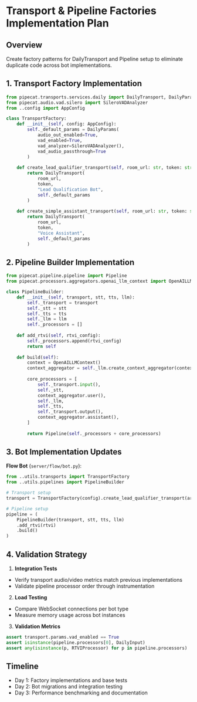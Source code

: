 # Transport & Pipeline Factories Implementation Plan

## Overview
Create factory patterns for DailyTransport and Pipeline setup to eliminate duplicate code across bot implementations.

## 1. Transport Factory Implementation
```python:server/utils/transports.py
from pipecat.transports.services.daily import DailyTransport, DailyParams
from pipecat.audio.vad.silero import SileroVADAnalyzer
from ..config import AppConfig

class TransportFactory:
    def __init__(self, config: AppConfig):
        self._default_params = DailyParams(
            audio_out_enabled=True,
            vad_enabled=True,
            vad_analyzer=SileroVADAnalyzer(),
            vad_audio_passthrough=True
        )
        
    def create_lead_qualifier_transport(self, room_url: str, token: str):
        return DailyTransport(
            room_url,
            token,
            "Lead Qualification Bot",
            self._default_params
        )
    
    def create_simple_assistant_transport(self, room_url: str, token: str):
        return DailyTransport(
            room_url,
            token,
            "Voice Assistant",
            self._default_params
        )
```

## 2. Pipeline Builder Implementation
```python:server/utils/pipelines.py
from pipecat.pipeline.pipeline import Pipeline
from pipecat.processors.aggregators.openai_llm_context import OpenAILLMContext

class PipelineBuilder:
    def __init__(self, transport, stt, tts, llm):
        self._transport = transport
        self._stt = stt
        self._tts = tts
        self._llm = llm
        self._processors = []
        
    def add_rtvi(self, rtvi_config):
        self._processors.append(rtvi_config)
        return self
        
    def build(self):
        context = OpenAILLMContext()
        context_aggregator = self._llm.create_context_aggregator(context)
        
        core_processors = [
            self._transport.input(),
            self._stt,
            context_aggregator.user(),
            self._llm,
            self._tts,
            self._transport.output(),
            context_aggregator.assistant(),
        ]
        
        return Pipeline(self._processors + core_processors)
```

## 3. Bot Implementation Updates
**Flow Bot** (`server/flow/bot.py`):
```python
from ..utils.transports import TransportFactory
from ..utils.pipelines import PipelineBuilder

# Transport setup
transport = TransportFactory(config).create_lead_qualifier_transport(args.url, args.token)

# Pipeline setup
pipeline = (
    PipelineBuilder(transport, stt, tts, llm)
    .add_rtvi(rtvi)
    .build()
)
```

## 4. Validation Strategy
1. **Integration Tests**
- Verify transport audio/video metrics match previous implementations
- Validate pipeline processor order through instrumentation

2. **Load Testing**
- Compare WebSocket connections per bot type
- Measure memory usage across bot instances

3. **Validation Metrics**
```python
assert transport.params.vad_enabled == True
assert isinstance(pipeline.processors[0], DailyInput)
assert any(isinstance(p, RTVIProcessor) for p in pipeline.processors)  # Flow bot only
```

## Timeline
- Day 1: Factory implementations and base tests
- Day 2: Bot migrations and integration testing
- Day 3: Performance benchmarking and documentation 